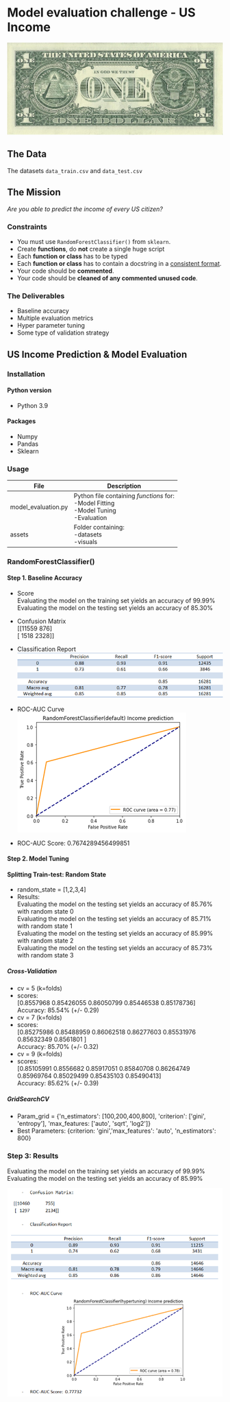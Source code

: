 # Model evaluation challenge - US Income

![Dollar Bill (Image)](assets/one_dollar_bill.jpg)


## The Data

The datasets `data_train.csv` and `data_test.csv` 


## The Mission

*Are you able to predict the income of every US citizen?*

### Constraints

- You must use `RandomForestClassifier()` from `sklearn`.
- Create **functions**, do **not** create a single huge script
- Each **function or class** has to be typed
- Each **function or class** has to contain a docstring in a [consistent format](https://stackoverflow.com/a/24385103).
- Your code should be **commented**.
- Your code should be **cleaned of any commented unused code**.

### The Deliverables

- Baseline accuracy
- Multiple evaluation metrics
- Hyper parameter tuning
- Some type of validation strategy

## US Income Prediction & Model Evaluation

### Installation
#### Python version
* Python 3.9
#### Packages
* Numpy
* Pandas
* Sklearn

### Usage

| File                | Description                             |
|---------------------|-----------------------------------------|
| model_evaluation.py | Python file containing *functions* for:<br>-Model Fitting<br>-Model Tuning<br>-Evaluation |
| assets              | Folder containing:<br>-datasets<br>-visuals |


### RandomForestClassifier()

#### Step 1. Baseline Accuracy

* Score<br/>
Evaluating the model on the training set yields an accuracy of 99.99%<br/>
Evaluating the model on the testing set yields an accuracy of 85.30%

* Confusion Matrix<br/>
[[11559   876]<br/>
 [ 1518  2328]]

* Classification Report<br/>
 ![classif report (Image)](assets/default_report.PNG)
 
 * ROC-AUC Curve<br/>
 ![roc curve(Image)](assets/default_roc.png)
 
 * ROC-AUC Score: 0.7674289456499851
 
#### Step 2. Model Tuning

#### Splitting Train-test: Random State

* random_state = [1,2,3,4]
* Results:<br/>
Evaluating the model on the testing set yields an accuracy of 85.76% with random state 0<br/>
Evaluating the model on the testing set yields an accuracy of 85.71% with random state 1<br/>
Evaluating the model on the testing set yields an accuracy of 85.99% with random state 2<br/>
Evaluating the model on the testing set yields an accuracy of 85.73% with random state 3<br/>

##### Cross-Validation

* cv = 5 (k=folds)
* scores:<br/>
    [0.8557968  0.85426055 0.86050799 0.85446538 0.85178736]<br/>
    Accuracy: 85.54% (+/- 0.29)<br/>
* cv = 7 (k=folds)
* scores:<br/>
    [0.85275986 0.85488959 0.86062518 0.86277603 0.85531976 0.85632349
    0.8561801 ]<br/>
    Accuracy: 85.70% (+/- 0.32)
* cv = 9 (k=folds)
* scores:<br/>
    [0.85105991 0.8556682  0.85917051 0.85840708 0.86264749 0.85969764
    0.85029499 0.85435103 0.85490413]<br/>
    Accuracy: 85.62% (+/- 0.39)

##### GridSearchCV

* Param_grid = {'n_estimators': [100,200,400,800], 'criterion': ['gini', 'entropy'], 'max_features: ['auto', 'sqrt', 'log2']}
* Best Parameters: {criterion: 'gini','max_features': 'auto', 'n_estimators': 800}

### Step 3: Results
Evaluating the model on the training set yields an accuracy of 99.99%<br/>
Evaluating the model on the testing set yields an accuracy of 85.99%<br/>

 ![results(Image)](assets/results_03.PNG)
 





